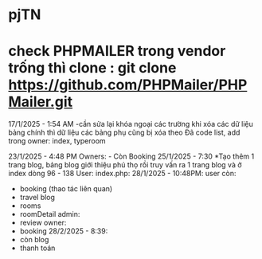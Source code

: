 # pjTN
# check PHPMAILER trong vendor trống thì clone : git clone https://github.com/PHPMailer/PHPMailer.git
17/1/2025 - 1:54 AM
-cần sửa lại khóa ngoại các trường khi xóa các dữ liệu bảng chính thì dữ liệu các bảng phụ cũng bị xóa theo
Đã code list, add trong owner: index, typeroom

23/1/2025 - 4:48 PM
Owners:
    - Còn Booking
25/1/2025 - 7:30
*Tạo thêm 1 trang blog, bảng blog giới thiệu phú thọ rồi truy vấn ra 1 trang blog và ở index dòng 96 - 138
User:
    index.php:
28/1/2025 - 10:48PM:
user còn:
- booking (thao tác liên quan)
- travel blog
- rooms
- roomDetail
admin:
- review
owner:
- booking
28/2/2025 - 8:39:
- còn blog
- thanh toán
